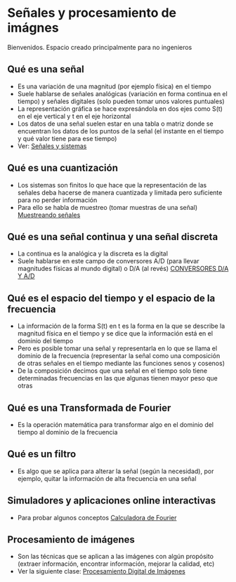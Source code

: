 # Señales y procesamiento de imágnes
Bienvenidos. Espacio creado principalmente para no ingenieros

## Qué es una señal
- Es una variación de una magnitud (por ejemplo física) en el tiempo
- Suele hablarse de señales analógicas (variación en forma continua en el tiempo) y señales digitales (solo pueden tomar unos valores puntuales)
- La representación gráfica se hace expresándola en dos ejes como S(t) en el eje vertical y t en el eje horizontal
- Los datos de una señal suelen estar en una tabla o matriz donde se encuentran los datos de los puntos de la señal (el instante en el tiempo y qué valor tiene para ese tiempo)
- Ver: [Señales y sistemas](https://books.google.com.co/books?id=g2750K3PxRYC&pg=PR31-IA2&lpg=PR31-IA2&dq=que+es+una+se%C3%B1al+variacion+ejemplos&source=bl&ots=f0RCgjgk0K&sig=ACfU3U0oTfWaeHHAtKosN1woaeUK9EIAkw&hl=es-419&sa=X&ved=2ahUKEwj4sfXt-IbqAhWSdN8KHXQnBsE4ChDoATABegQIChAB#v=onepage&q=que%20es%20una%20se%C3%B1al%20variacion%20ejemplos&f=false)

## Qué es una cuantización
- Los sistemas son finitos lo que hace que la representación de las señales deba hacerse de manera cuantizada y limitada pero suficiente para no perder información
- Para ello se habla de muestreo (tomar muestras de una señal) [Muestreando señales](https://www.investigacionyciencia.es/blogs/tecnologia/20/posts/muestreando-seales-primera-parte-10461)

## Qué es una señal continua y una señal discreta
- La continua es la analógica y la discreta es la digital
- Suele hablarse en este campo de conversores A/D (para llevar magnitudes físicas al mundo digital) o D/A (al revés) [CONVERSORES D/A Y A/D](https://www.fceia.unr.edu.ar/enica3/da-ad.pdf)

## Qué es el espacio del tiempo y el espacio de la frecuencia
- La información de la forma S(t) en t es la forma en la que se describe la magnitud física en el tiempo y se dice que la información está en el dominio del tiempo
- Pero es posible tomar una señal y representarla en lo que se llama el dominio de la frecuencia (representar la señal como una composición de otras señales en el tiempo mediante las funciones senos y cosenos)
- De la composición decimos que una señal en el tiempo solo tiene determinadas frecuencias en las que algunas tienen mayor peso que otras

## Qué es una Transformada de Fourier
- Es la operación matemática para transformar algo en el dominio del tiempo al dominio de la frecuencia

## Qué es un filtro
- Es algo que se aplica para alterar la señal (según la necesidad), por ejemplo, quitar la información de alta frecuencia en una señal

## Simuladores y aplicaciones online interactivas
- Para probar algunos conceptos [Calculadora de Fourier](https://www.mathstools.com/section/main/fourier_series_online#.XukOHaJ7k_4)

## Procesamiento de imágenes
- Son las técnicas que se aplican a las imágenes con algún propósito (extraer información, encontrar información, mejorar la calidad, etc)
- Ver la siguiente clase: [Procesamiento Digital de Imágenes](http://www.exa.unicen.edu.ar/catedras/pdi/FILES/TE/CP1.pdf)
